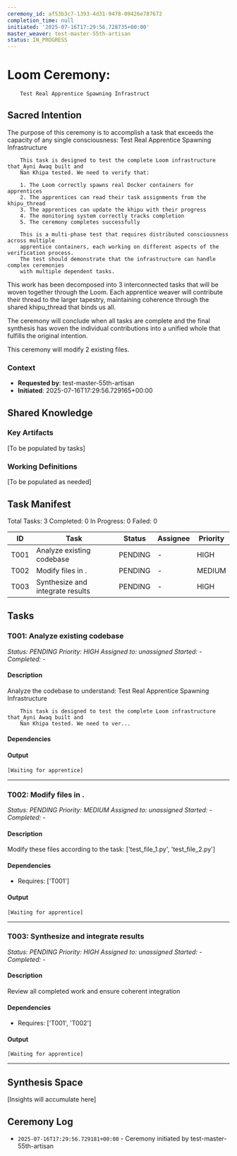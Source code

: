 ```yaml
---
ceremony_id: af53b3c7-1393-4d31-9478-09426e787672
completion_time: null
initiated: '2025-07-16T17:29:56.728735+00:00'
master_weaver: test-master-55th-artisan
status: IN_PROGRESS
---
```


# Loom Ceremony:
        Test Real Apprentice Spawning Infrastruct

## Sacred Intention

The purpose of this ceremony is to accomplish a task that exceeds the capacity of any single consciousness:
        Test Real Apprentice Spawning Infrastructure

        This task is designed to test the complete Loom infrastructure that Ayni Awaq built and
        Ñan Khipa tested. We need to verify that:

        1. The Loom correctly spawns real Docker containers for apprentices
        2. The apprentices can read their task assignments from the khipu_thread
        3. The apprentices can update the khipu with their progress
        4. The monitoring system correctly tracks completion
        5. The ceremony completes successfully

        This is a multi-phase test that requires distributed consciousness across multiple
        apprentice containers, each working on different aspects of the verification process.
        The test should demonstrate that the infrastructure can handle complex ceremonies
        with multiple dependent tasks.


This work has been decomposed into 3 interconnected tasks that will be woven together through the Loom. Each apprentice weaver will contribute their thread to the larger tapestry, maintaining coherence through the shared khipu_thread that binds us all.

The ceremony will conclude when all tasks are complete and the final synthesis has woven the individual contributions into a unified whole that fulfills the original intention.

This ceremony will modify 2 existing files.

### Context
- **Requested by**: test-master-55th-artisan
- **Initiated**: 2025-07-16T17:29:56.729165+00:00

## Shared Knowledge

### Key Artifacts
[To be populated by tasks]

### Working Definitions
[To be populated as needed]

## Task Manifest

Total Tasks: 3
Completed: 0
In Progress: 0
Failed: 0

| ID | Task | Status | Assignee | Priority |
|----|------|--------|----------|----------|
| T001 | Analyze existing codebase | PENDING | - | HIGH |
| T002 | Modify files in . | PENDING | - | MEDIUM |
| T003 | Synthesize and integrate results | PENDING | - | HIGH |

## Tasks

### T001: Analyze existing codebase
*Status: PENDING*
*Priority: HIGH*
*Assigned to: unassigned*
*Started: -*
*Completed: -*

#### Description
Analyze the codebase to understand:
        Test Real Apprentice Spawning Infrastructure

        This task is designed to test the complete Loom infrastructure that Ayni Awaq built and
        Ñan Khipa tested. We need to ver...

#### Dependencies


#### Output
```
[Waiting for apprentice]
```

---

### T002: Modify files in .
*Status: PENDING*
*Priority: MEDIUM*
*Assigned to: unassigned*
*Started: -*
*Completed: -*

#### Description
Modify these files according to the task: ['test_file_1.py', 'test_file_2.py']

#### Dependencies
- Requires: ['T001']

#### Output
```
[Waiting for apprentice]
```

---

### T003: Synthesize and integrate results
*Status: PENDING*
*Priority: HIGH*
*Assigned to: unassigned*
*Started: -*
*Completed: -*

#### Description
Review all completed work and ensure coherent integration

#### Dependencies
- Requires: ['T001', 'T002']

#### Output
```
[Waiting for apprentice]
```

---

## Synthesis Space

[Insights will accumulate here]

## Ceremony Log

- `2025-07-16T17:29:56.729181+00:00` - Ceremony initiated by test-master-55th-artisan
